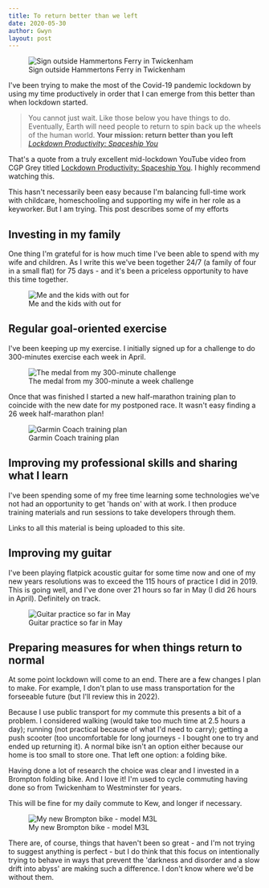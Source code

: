 ```yaml
---
title: To return better than we left
date: 2020-05-30
author: Gwyn
layout: post
---
```

<figure>
    <img src="/content/better-than-before.JPG"
         alt="Sign outside Hammertons Ferry in Twickenham">
    <figcaption>Sign outside Hammertons Ferry in Twickenham</figcaption>
</figure>

I've been trying to make the most of the Covid-19 pandemic lockdown by using my time productively in order that I can emerge from this better than when lockdown started.

> You cannot just wait. Like those below you have things to do. Eventually, Earth will need people to return to spin back up the wheels of the human world. **Your mission: return better than you left** [<cite>Lockdown Productivity: Spaceship You</cite>](https://www.youtube.com/watch?v=snAhsXyO3Ck)

That's a quote from a truly excellent mid-lockdown YouTube video from CGP Grey titled [Lockdown Productivity: Spaceship You](https://www.youtube.com/watch?v=snAhsXyO3Ck). I highly recommend watching this. 

This hasn't necessarily been easy because I'm balancing full-time work with childcare, homeschooling and supporting my wife in her role as a keyworker. But I am trying. This post describes some of my efforts

## Investing in my family

One thing I'm grateful for is how much time I've been able to spend with my wife and children. As I write this we've been together 24/7 (a family of four in a small flat) for 75 days - and it's been a priceless opportunity to have this time together. 

<figure>
    <img src="/content/me-and-the-kids-bike.JPG"
         alt="Me and the kids with out for ">
    <figcaption>Me and the kids with out for </figcaption>
</figure>

## Regular goal-oriented exercise

I've been keeping up my exercise. I initially signed up for a challenge to do 300-minutes exercise each week in April.

<figure>
    <img src="/content/challenge-medal.png"
         alt="The medal from my 300-minute challenge">
    <figcaption>The medal from my 300-minute a week challenge</figcaption>
</figure>

Once that was finished I started a new half-marathon training plan to coincide with the new date for my postponed race. It wasn't easy finding a 26 week half-marathon plan!

<figure>
    <img src="/content/garmin-coach-training-plan.jpeg"
         alt="Garmin Coach training plan">
    <figcaption>Garmin Coach training plan</figcaption>
</figure>

## Improving my professional skills and sharing what I learn

I've been spending some of my free time learning some technologies we've not had an opportunity to get 'hands on' with at work. I then produce training materials and run sessions to take developers through them. 

Links to all this material is being uploaded to this site.

## Improving my guitar

I've been playing flatpick acoustic guitar for some time now and one of my new years resolutions was to exceed the 115 hours of practice I did in 2019. This is going well, and I've done over 21 hours so far in May (I did 26 hours in April). Definitely on track.

<figure>
    <img src="/content/forest.JPG"
         alt="Guitar practice so far in May">
    <figcaption>Guitar practice so far in May</figcaption>
</figure>

## Preparing measures for when things return to normal

At some point lockdown will come to an end. There are a few changes I plan to make. For example, I don't plan to use mass transportation for the forseeable future (but I'll review this in 2022). 


Because I use public transport for my commute this presents a bit of a problem. I considered walking (would take too much time at 2.5 hours a day); running (not practical because of what I'd need to carry); getting a push scooter (too uncomfortable for long journeys - I bought one to try and ended up returning it). A normal bike isn't an option either because our home is too small to store one. That left one option: a folding bike.

Having done a lot of research the choice was clear and I invested in a Brompton folding bike. And I love it! I'm used to cycle commuting having done so from Twickenham to Westminster for years. 

This will be fine for my daily commute to Kew, and longer if necessary. 

<figure>
    <img src="/content/brompton.jpg"
         alt="My new Brompton bike - model M3L">
    <figcaption>My new Brompton bike - model M3L</figcaption>
</figure>

There are, of course, things that haven't been so great - and I'm not trying to suggest anything is perfect - but I do think that this focus on intentionally trying to behave in ways that prevent the 'darkness and disorder and a slow drift into abyss' are making such a difference. I don't know where we'd be without them. 